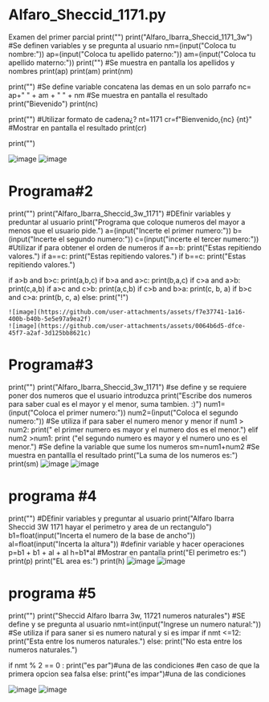 # Alfaro_Sheccid_1171.py
Examen del primer parcial
print("")
print("Alfaro_Ibarra_Sheccid_1171_3w")
#Se definen variables y se pregunta al usuario
nm=(input("Coloca tu nombre:"))
ap=(input("Coloca tu apellido paterno:"))
am=(input("Coloca tu apellido materno:"))
print("")
#Se muestra en pantalla los apellidos y nombres
print(ap)
print(am)
print(nm)

print("")
#Se define variable concatena las demas en un solo parrafo
nc= ap+" "  + am + " " + nm
#Se muestra en pantalla el resultado
print("Bievenido")
print(nc)

print("")
#Utilizar formato de cadena¿?
nt=1171
cr=f"Bienvenido,{nc} {nt}"
#Mostrar en pantalla el resultado
print(cr)

print("")

![image](https://github.com/user-attachments/assets/efeb89a9-f981-45a6-a82e-c431b476aa88)
![image](https://github.com/user-attachments/assets/66ab53fe-b986-47a6-b980-8e7a4a3f3236)
# Programa#2
print("")
print("Alfaro_Ibarra_Sheccid_3w_1171")
#DEfinir variables y preduntar al usuario
print("Programa que coloque numeros del mayor a menos que el usuario pide.")
a=(input("Incerte el primer numero:"))
b=(input("Incerte el segundo numero:"))
c=(input("incerte el tercer numero:"))
#Utilizar if para obtener el orden de numeros
if a==b:
    print("Estas repitiendo valores.")
if a==c:
    print("Estas repitiendo valores.")
if b==c:
    print("Estas repitiendo valores.")

if a>b and b>c:
    print(a,b,c)
if b>a  and a>c:
    print(b,a,c)
if c>a and a>b:
    print(c,a,b)
if a>c and c>b:
    print(a,c,b)
if c>b and b>a:
    print(c, b, a)
if b>c and c>a:
    print(b, c, a)
else:
    print("!")

    ![image](https://github.com/user-attachments/assets/f7e37741-1a16-400b-b40b-5e5e97a9ea2f)
    ![image](https://github.com/user-attachments/assets/0064b6d5-dfce-45f7-a2af-3d125bb8621c)
# Programa#3
print("")
print("Alfaro_Ibarra_Sheccid_3w_1171")
#se define y se requiere poner dos numeros que el usuario introduzca
print("Escribe dos numeros para saber cual es el mayor y el menor, suma tambien. :)")
num1=(input("Coloca el primer numero:"))
num2=(input("Coloca el segundo numero:"))
#Se utiliza if para saber el numero menor y menor
if num1 > num2:
    print(" el primer numero es mayor y el numero dos es el menor.")
elif num2 >num1:
    print ("el segundo numero es mayor y el numero uno es el menor.")
#Se define la variable que sume los numeros
sm=num1+num2
#Se muestra en pantallla el resultado
print("La suma de los numeros es:")
print(sm)
![image](https://github.com/user-attachments/assets/5799792a-c8e5-4f92-8c37-bbe941431002)
![image](https://github.com/user-attachments/assets/3df85da1-b11e-4415-b1b5-ffcfe74f9386)

# programa #4
print("")
#DEfinir variables y preguntar al usuario
print("Alfaro Ibarra Sheccid 3W 1171 hayar el perimetro y area de un rectangulo")
b1=float(input("Incerta el numero de la base de ancho"))
al=float(input("Incerta la altura"))
#definir variable y hacer operaciones
p=b1 + b1 + al + al
h=b1*al
#Mostrar en pantalla
print("El perimetro es:")
print(p)
print("EL area es:")
print(h)
![image](https://github.com/user-attachments/assets/6b5f2ab3-c9bc-4617-9a2a-d129e11a321a)
![image](https://github.com/user-attachments/assets/1d55e0dd-a699-4dea-9713-f0dc0176c097)

# programa #5
print("")
print("Sheccid Alfaro Ibarra 3w, 11721 numeros naturales")
#SE define y se pregunta al usuario
nmt=int(input("Ingrese un numero natural:"))
#Se utiliza if para saner si es numero natural y si es impar
if nmt <=12:
    print("Esta entre los numeros naturales.")
else:
    print("No esta entre los numeros naturales.")
    
if nmt % 2 == 0 :
    print("es par")#una de las condiciones
#en caso de que la primera opcion sea falsa
else:
    print("es impar")#una de las condiciones

![image](https://github.com/user-attachments/assets/f5a4bbd3-d0d0-4400-b03c-48b8ba64c900)
![image](https://github.com/user-attachments/assets/ac57b677-3ce5-473d-957d-4a772fa8936f)



